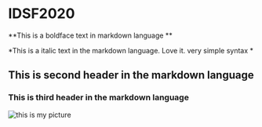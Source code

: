 # IDSF2020


**This is a boldface text in markdown language **

*This is a italic text in the markdown language. Love it. very simple syntax *

## This is second header in the markdown language ##

### This is third header in the markdown language ###

![this is my picture](rakib.jpg=200)
